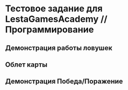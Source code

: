 # Тестовое задание для LestaGamesAcademy // Программирование


## Демонстрация работы ловушек

##  Облет карты

## Демонстрация Победа/Поражение
